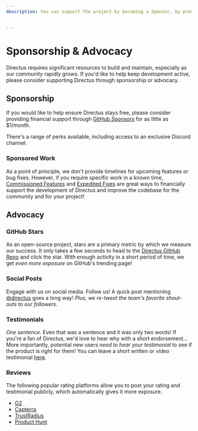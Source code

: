 ```yaml
---
description: You can support the project by becoming a Sponsor, by providing testimonials and reviews, and by sharing Directus with others.


---
```


# Sponsorship & Advocacy

Directus requires significant resources to build and maintain, especially as our community rapidly grows. If you'd like to help keep development active, please consider supporting Directus through sponsorship or advocacy.

## Sponsorship

If you would like to help ensure Directus stays free, please consider providing financial support through [GitHub Sponsors](https://github.com/sponsors/directus) for as little as $1/month. 

There's a range of perks available, including access to an exclusive Discord channel.

### Sponsored Work

As a point of principle, we don't provide timelines for upcoming features or bug fixes. However, if you require specific work in a known time, [Commissioned Features](/getting-started/support#commissioned-features) and [Expedited Fixes](/getting-started/support#expedited-fixes)
are great ways to financially support the development of Directus and improve the codebase for the community and for your project!

## Advocacy

### GitHub Stars
As an open-source project, stars are a primary metric by which we measure our success. It only takes a few seconds to head
to the [Directus GitHub Repo](https://github.com/directus/directus) and click the star. With enough activity in a short period
of time, we get _even more exposure_ on GitHub's trending page!

### Social Posts
Engage with us on social media. Follow us! A quick post mentioning [@directus](https://twitter.com/directus) goes a long way! _Plus, we re-tweet the team's favorite shout-outs to our followers._

### Testimonials
_One sentence._ Even that was a sentence and it was only two words! If you're a fan of Directus, we'd love to hear why with a short endorsement... More importantly, potential new users _need to hear your testimonial_ to see if the product is right for them! You can leave a short written or video testimonial [here](https://testimonial.to/directus).

### Reviews
The following popular rating platforms allow you to post your rating and testimonial publicly, which automatically gives
it more exposure.

- [G2](https://www.g2.com/products/directus/reviews)
- [Capterra](https://www.capterra.com/p/156619/Directus)
- [TrustRadius](https://www.trustradius.com/products/directus/reviews)
- [Product Hunt](https://www.producthunt.com/posts/directus-9)